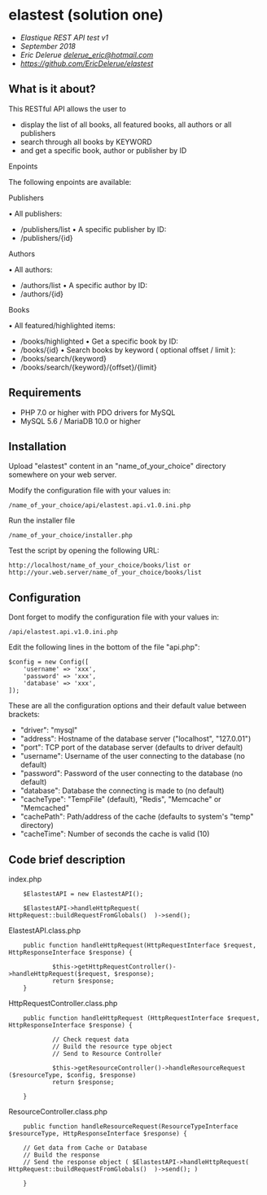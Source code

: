 # elastest (solution one)

- *Elastique REST API test v1*
- *September 2018*
- *Eric Delerue delerue_eric@hotmail.com*
- *https://github.com/EricDelerue/elastest*

## What is it about?

This RESTful API allows the user to 

- display the list of all books, all featured books, all authors or all publishers
- search through all books by KEYWORD
- and get a specific book, author or publisher by ID

Enpoints

The following enpoints are available:

Publishers 

• All publishers:
- /publishers/list
• A specific publisher by ID:
- /publishers/{id}
	
Authors 

• All authors:
- /authors/list
• A specific author by ID:
- /authors/{id}

Books 

• All featured/highlighted items:
- /books/highlighted
• Get a specific book by ID:
- /books/{id} 
• Search books by keyword ( optional offset / limit ):
- /books/search/{keyword}
- /books/search/{keyword}/{offset}/{limit}
	

## Requirements

  - PHP 7.0 or higher with PDO drivers for MySQL
  - MySQL 5.6 / MariaDB 10.0 or higher

## Installation

Upload "elastest" content in an "name_of_your_choice" directory somewhere on your web server.

Modify the configuration file with your values in:

    /name_of_your_choice/api/elastest.api.v1.0.ini.php

Run the installer file

    /name_of_your_choice/installer.php 
    
Test the script by opening the following URL:

    http://localhost/name_of_your_choice/books/list or http://your.web.server/name_of_your_choice/books/list

## Configuration

Dont forget to modify the configuration file with your values in:

    /api/elastest.api.v1.0.ini.php

Edit the following lines in the bottom of the file "api.php":

    $config = new Config([
        'username' => 'xxx',
        'password' => 'xxx',
        'database' => 'xxx',
    ]);

These are all the configuration options and their default value between brackets:

- "driver": "mysql"
- "address": Hostname of the database server ("localhost", "127.0.01")
- "port": TCP port of the database server (defaults to driver default)
- "username": Username of the user connecting to the database (no default)
- "password": Password of the user connecting to the database (no default)
- "database": Database the connecting is made to (no default)
- "cacheType": "TempFile" (default), "Redis", "Memcache" or "Memcached"
- "cachePath": Path/address of the cache (defaults to system's "temp" directory)
- "cacheTime": Number of seconds the cache is valid (10)


## Code brief description	


index.php

		$ElastestAPI = new ElastestAPI();

		$ElastestAPI->handleHttpRequest(  HttpRequest::buildRequestFromGlobals()  )->send();

ElastestAPI.class.php

		public function handleHttpRequest(HttpRequestInterface $request, HttpResponseInterface $response) {

				$this->getHttpRequestController()->handleHttpRequest($request, $response);
				return $response;
		}
	
HttpRequestController.class.php

		public function handleHttpRequest (HttpRequestInterface $request, HttpResponseInterface $response) {

				// Check request data
				// Build the resource type object 
				// Send to Resource Controller

				$this->getResourceController()->handleResourceRequest ($resourceType, $config, $response)
				return $response;
				
		}
	
ResourceController.class.php

		public function handleResourceRequest(ResourceTypeInterface $resourceType, HttpResponseInterface $response) {

		// Get data from Cache or Database
		// Build the response 
		// Send the response object ( $ElastestAPI->handleHttpRequest(  HttpRequest::buildRequestFromGlobals()  )->send(); )

		}
